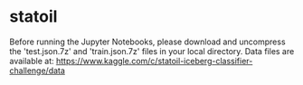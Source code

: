 # statoil
Before running the Jupyter Notebooks, please download and uncompress the 'test.json.7z' and 'train.json.7z' files in your local directory.
Data files are available at: https://www.kaggle.com/c/statoil-iceberg-classifier-challenge/data
